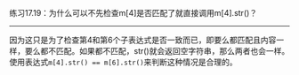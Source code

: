 练习17.19：为什么可以不先检查m[4]是否匹配了就直接调用m[4].str()？

---

因为这只是为了检查第4和第6个子表达式是否一致而已，即要么都匹配且内容一样，要么都不匹配。如果都不匹配，str()就会返回空字符串，那么两者也会一样。使用表达式`m[4].str() == m[6].str()`来判断这种情况是合理的。

